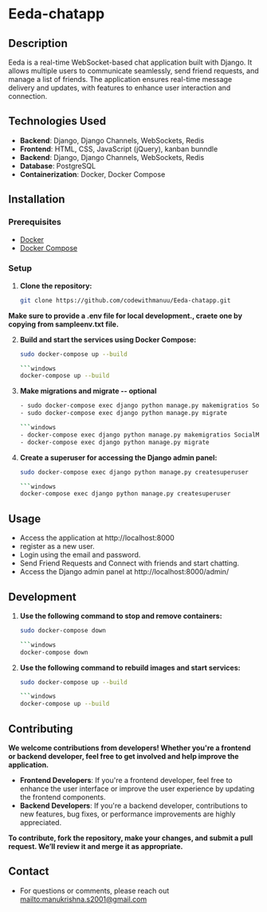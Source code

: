 # Eeda-chatapp

## Description

Eeda is a real-time WebSocket-based chat application built with Django. It allows multiple users to communicate seamlessly, send friend requests, and manage a list of friends. The application ensures real-time message delivery and updates, with features to enhance user interaction and connection.


## Technologies Used

- **Backend**: Django, Django Channels, WebSockets, Redis
- **Frontend**: HTML, CSS, JavaScript (jQuery), kanban bunndle
- **Backend**: Django, Django Channels, WebSockets, Redis
- **Database**: PostgreSQL
- **Containerization**: Docker, Docker Compose

## Installation

### Prerequisites

- [Docker](https://docs.docker.com/get-docker/)
- [Docker Compose](https://docs.docker.com/compose/install/)

### Setup

1. **Clone the repository:**

   ```bash
   git clone https://github.com/codewithmanuu/Eeda-chatapp.git

 **Make sure to provide a .env file for local development., craete one by copying from sampleenv.txt file.**

2. **Build and start the services using Docker Compose:**

   ```bash
   sudo docker-compose up --build

   ```windows
   docker-compose up --build

3. **Make migrations and migrate -- optional**

   ```bash
   - sudo docker-compose exec django python manage.py makemigratios SocialMediaApp
   - sudo docker-compose exec django python manage.py migrate

   ```windows
   - docker-compose exec django python manage.py makemigratios SocialMediaApp
   - docker-compose exec django python manage.py migrate

3. **Create a superuser for accessing the Django admin panel:**

   ```bash
   sudo docker-compose exec django python manage.py createsuperuser

   ```windows
   docker-compose exec django python manage.py createsuperuser


## Usage

- Access the application at http://localhost:8000
- register as a new user.
- Login using the email and password.
- Send Friend Requests and Connect with friends and start chatting.
- Access the Django admin panel at http://localhost:8000/admin/


## Development

1. **Use the following command to stop and remove containers:**

   ```bash
   sudo docker-compose down

   ```windows
   docker-compose down

2. **Use the following command to rebuild images and start services:**

   ```bash
   sudo docker-compose up --build

   ```windows
   docker-compose up --build

## Contributing

**We welcome contributions from developers! Whether you're a frontend or backend developer, feel free to get involved and help improve the application.**

- **Frontend Developers**: If you're a frontend developer, feel free to enhance the user interface or improve the user experience by updating the frontend components.
- **Backend Developers**: If you're a backend developer, contributions to new features, bug fixes, or performance improvements are highly appreciated.

**To contribute, fork the repository, make your changes, and submit a pull request. We’ll review it and merge it as appropriate.**

## Contact

- For questions or comments, please reach out <mailto:manukrishna.s2001@gmail.com>
